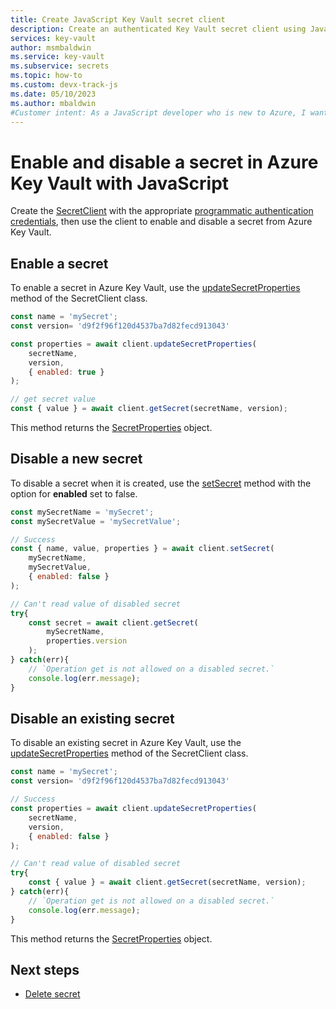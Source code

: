 ```yaml
---
title: Create JavaScript Key Vault secret client
description: Create an authenticated Key Vault secret client using JavaScript.
services: key-vault
author: msmbaldwin
ms.service: key-vault
ms.subservice: secrets
ms.topic: how-to
ms.custom: devx-track-js
ms.date: 05/10/2023
ms.author: mbaldwin
#Customer intent: As a JavaScript developer who is new to Azure, I want to get a secret from the Key Vault with the SDK.
---
```


# Enable and disable a secret in Azure Key Vault with JavaScript

Create the [SecretClient](/javascript/api/@azure/keyvault-secrets/secretclient) with the appropriate [programmatic authentication credentials](javascript-developer-guide-authenticate-sdk-client.md), then use the client to enable and disable a secret from Azure Key Vault.

## Enable a secret

To enable a secret in Azure Key Vault, use the [updateSecretProperties](/javascript/api/@azure/keyvault-secrets/secretclient#@azure-keyvault-secrets-secretclient-updatesecretproperties) method of the SecretClient class. 

```javascript
const name = 'mySecret';
const version= 'd9f2f96f120d4537ba7d82fecd913043'

const properties = await client.updateSecretProperties(
    secretName,
    version,
    { enabled: true }
);

// get secret value
const { value } = await client.getSecret(secretName, version);
```

This method returns the [SecretProperties](/javascript/api/@azure/keyvault-secrets/secretproperties) object. 

## Disable a new secret

To disable a secret when it is created, use the [setSecret]() method with the option for **enabled** set to false.

```javascript
const mySecretName = 'mySecret';
const mySecretValue = 'mySecretValue';

// Success
const { name, value, properties } = await client.setSecret(
    mySecretName, 
    mySecretValue, 
    { enabled: false }
);

// Can't read value of disabled secret
try{
    const secret = await client.getSecret(
        mySecretName, 
        properties.version
    );
} catch(err){
    // `Operation get is not allowed on a disabled secret.`
    console.log(err.message);
}
```

## Disable an existing secret

To disable an existing secret in Azure Key Vault, use the [updateSecretProperties](/javascript/api/@azure/keyvault-secrets/secretclient#@azure-keyvault-secrets-secretclient-updatesecretproperties) method of the SecretClient class. 

```javascript
const name = 'mySecret';
const version= 'd9f2f96f120d4537ba7d82fecd913043'

// Success
const properties = await client.updateSecretProperties(
    secretName,
    version,
    { enabled: false }
);

// Can't read value of disabled secret
try{
    const { value } = await client.getSecret(secretName, version);
} catch(err){
    // `Operation get is not allowed on a disabled secret.`
    console.log(err.message);
}
```

This method returns the [SecretProperties](/javascript/api/@azure/keyvault-secrets/secretproperties) object. 

## Next steps

* [Delete secret](javascript-developer-guide-delete-secret.md)